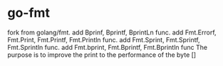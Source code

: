 # go-fmt
fork from golang/fmt.
add Bprinf, Bprintf, BprintLn func.
add Fmt.Errorf, Fmt.Print, Fmt.Printf, Fmt.Println func.
add Fmt.Sprint, Fmt.Sprintf, Fmt.Sprintln func.
add Fmt.bprint, Fmt.Bprintf, Fmt.Bprintln func
The purpose is to improve the print to the performance of the byte []
